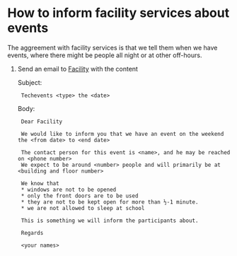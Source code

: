 How to inform facility services about events
============================

The aggreement with facility services is that we tell them when we have events, where there might be people all night or at other off-hours.


1) Send an email to [Facility](mailto:facility@support.eal.dk) with the content

    Subject:

        Techevents <type> the <date>

    Body:

        Dear Facility

        We would like to inform you that we have an event on the weekend the <from date> to <end date>
        
        The contact person for this event is <name>, and he may be reached on <phone number>
        We expect to be around <number> people and will primarily be at <building and floor number>

        We know that 
        * windows are not to be opened
        * only the front doors are to be used
        * they are not to be kept open for more than ½-1 minute.
        * we are not allowed to sleep at school

        This is something we will inform the participants about.

        Regards

        <your names>


